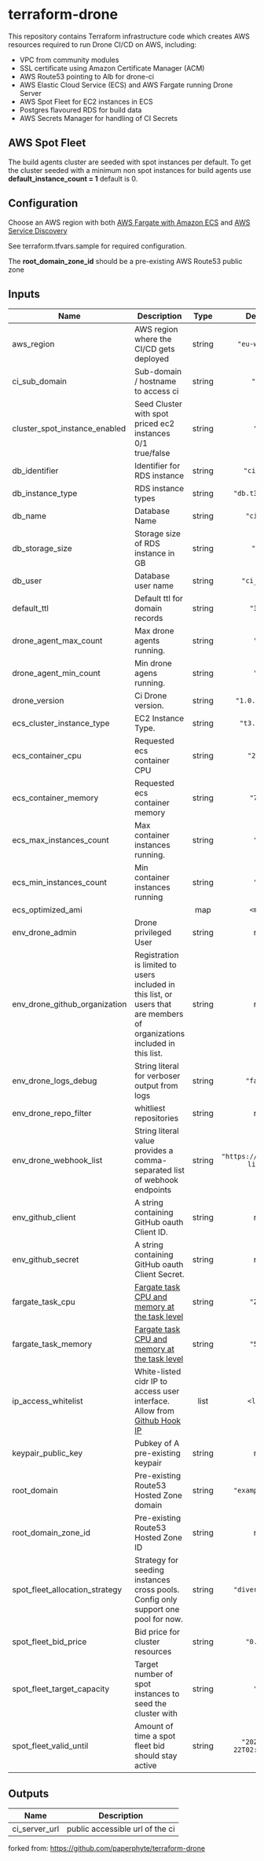# terraform-drone

This repository contains Terraform infrastructure code which creates AWS resources
required to run Drone CI/CD on AWS, including:

 * VPC from community modules
 * SSL certificate using Amazon Certificate Manager (ACM)
 * AWS Route53 pointing to Alb for drone-ci
 * AWS Elastic Cloud Service (ECS) and AWS Fargate running Drone Server
 * AWS Spot Fleet for EC2 instances in ECS
 * Postgres flavoured RDS for build data
 * AWS Secrets Manager for handling of CI Secrets

## AWS Spot Fleet

The build agents cluster are seeded with spot instances per default.
To get the cluster seeded with a minimum non spot instances for build
agents use **default_instance_count = 1** default is 0.

## Configuration

Choose an AWS region with both [AWS Fargate with Amazon ECS](https://docs.aws.amazon.com/AmazonECS/latest/developerguide/AWS_Fargate.html) and [AWS Service Discovery ](https://docs.aws.amazon.com/AmazonECS/latest/developerguide/service-discovery.html)

See terraform.tfvars.sample for required configuration.

The **root_domain_zone_id** should be a pre-existing AWS Route53 public zone

## Inputs


| Name | Description | Type | Default | Required |
|------|-------------|:----:|:-----:|:-----:|
| aws\_region | AWS region where the CI/CD gets deployed | string | `"eu-west-1"` | no |
| ci\_sub\_domain | Sub-domain / hostname to access ci | string | `"ci"` | no |
| cluster\_spot\_instance\_enabled | Seed Cluster with spot priced ec2 instances 0/1 true/false | string | `"1"` | no |
| db\_identifier | Identifier for RDS instance | string | `"ci-rds"` | no |
| db\_instance\_type | RDS instance types | string | `"db.t3.micro"` | no |
| db\_name | Database Name | string | `"ci_db"` | no |
| db\_storage\_size | Storage size of RDS instance in GB | string | `"10"` | no |
| db\_user | Database user name | string | `"ci_user"` | no |
| default\_ttl | Default ttl for domain records | string | `"300"` | no |
| drone\_agent\_max\_count | Max drone agents running. | string | `"2"` | no |
| drone\_agent\_min\_count | Min drone agens running. | string | `"1"` | no |
| drone\_version | Ci Drone version. | string | `"1.0.0-rc.5"` | no |
| ecs\_cluster\_instance\_type | EC2 Instance Type. | string | `"t3.micro"` | no |
| ecs\_container\_cpu | Requested ecs container CPU | string | `"2000"` | no |
| ecs\_container\_memory | Requested ecs container memory | string | `"768"` | no |
| ecs\_max\_instances\_count | Max container instances running. | string | `"1"` | no |
| ecs\_min\_instances\_count | Min container instances running | string | `"1"` | no |
| ecs\_optimized\_ami |  | map | `<map>` | no |
| env\_drone\_admin | Drone privileged User | string | n/a | yes |
| env\_drone\_github\_organization | Registration is limited to users included in this list, or users that are members of organizations included in this list. | string | n/a | yes |
| env\_drone\_logs\_debug | String literal for verboser output from logs | string | `"false"` | no |
| env\_drone\_repo\_filter | whitliest repositories | string | n/a | yes |
| env\_drone\_webhook\_list | String literal value provides a comma-separated list of webhook endpoints | string | `"https://localhost?lis45"` | no |
| env\_github\_client | A string containing GitHub oauth Client ID. | string | n/a | yes |
| env\_github\_secret | A string containing GitHub oauth Client Secret. | string | n/a | yes |
| fargate\_task\_cpu | [Fargate task CPU and memory at the task level](https://docs.aws.amazon.com/AmazonECS/latest/developerguide/task-cpu-memory-error.html) | string | `"256"` | no |
| fargate\_task\_memory | [Fargate task CPU and memory at the task level](https://docs.aws.amazon.com/AmazonECS/latest/developerguide/task-cpu-memory-error.html) | string | `"512"` | no |
| ip\_access\_whitelist | White-listed cidr IP to access user interface. Allow from [Github Hook IP](https://api.github.com/meta) | list | `<list>` | no |
| keypair\_public\_key | Pubkey of A pre-existing keypair | string | n/a | yes |
| root\_domain | Pre-existing Route53 Hosted Zone domain | string | `"example.com"` | no |
| root\_domain\_zone\_id | Pre-existing Route53 Hosted Zone ID | string | n/a | yes |
| spot\_fleet\_allocation\_strategy | Strategy for seeding instances cross pools. Config only support one pool for now. | string | `"diversified"` | no |
| spot\_fleet\_bid\_price | Bid price for cluster resources | string | `"0.007"` | no |
| spot\_fleet\_target\_capacity | Target number of spot instances to seed the cluster with | string | `"1"` | no |
| spot\_fleet\_valid\_until | Amount of time a spot fleet bid should stay active | string | `"2022-02-22T02:02:02Z"` | no |


## Outputs

| Name | Description |
|------|-------------|
| ci\_server\_url | public accessible url of the ci |


forked from: https://github.com/paperphyte/terraform-drone
